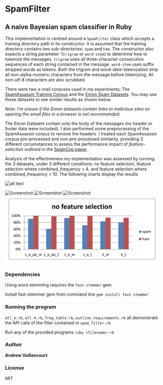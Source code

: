 
# SpamFilter

## A naive Bayesian spam classifier in Ruby

This implementation is centred around a `SpamFilter` class which accepts a training directory path in its constructor. It is assumed that the training directory contains two sub-directories: `spam` and `ham`.  The constructor also expects a string parameter ‘(`trigram` or `word-stem`) to determine how to tokenize the messages. `trigram` uses all three-character consecutive sequences of each string contained in the message. `word-stem` uses suffix stripped words as tokens. Both the trigram and word-stem tokenization strip all non-alpha-numeric characters from the message before tokenizing. All non-utf-8 characters are also scrubbed.


There were two e-mail corpuses used in my experiments; The [SpamAssassin Training Corpus](http://csmining.org/index.php/spam-assassin-datasets.html) and the [Enron Spam Datasets](http://nlp.cs.aueb.gr/software_and_datasets/Enron-Spam/index.html). You may use these datasets to see similar results as shown below.

 *Note: I’m unsure if the Enron datasets contain links to malicious sites so opening the email files in a browser is not recommended.*

The Enron Datasets contain only the body of the messages (no header or footer data were included). I also performed some preprocessing of the SpamAssassin corpus to remove the headers. I treated each SpamAssassin corpus pre-processed and non-pre-processed similarily, providing 3 different circumstances to assess the performance impact of *feature-selection* outlined in the [SpamCop paper](http://www.patrickpantel.com/download/papers/1998/aaai98.pdf).

Analysis of the effectiveness my implementation was assessed by running the 3 datasets, under 3 different conditions: no feature selection,  feature selection where combined_frequency > 4, and feature selection where combined_frequency > 10. The following charts display the results


![alt text](https://drive.google.com/file/d/1KWbZybeIHAuL1BGZpQOE5S82up2wnoGQ/view?usp=sharing "Logo Title Text 1")


![Screenshot](g1.png)
![Screenshot](docs/g1.png)
![Screenshot](/docs/g1.png)
![Screenshot](https://github.com/avcourt/spam-filter/blob/master/doc/g1.png)



### Dependencies
Using word stemming requires the ```fast-stemmer``` gem

Install fast-stemmer gem from command line
```gem install fast-stemmer```

### Running the program
`all_o.rb`, `all_4.rb`, `freq_table.rb`, `outline_requirements.rb` all demonstrate the API calls of the filter contained in `spam_filter.rb`

Run any of the provided programs
```ruby <filename>.rb```



### Author
**Andrew Vaillancourt**

### License
MIT
